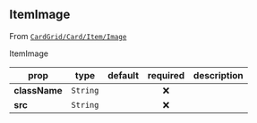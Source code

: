 
## ItemImage

From [`CardGrid/Card/Item/Image`](CardGrid/Card/Item/Image)

ItemImage

prop | type | default | required | description
---- | :----: | :-------: | :--------: | -----------
**className** | `String` |  | :x: | 
**src** | `String` |  | :x: | 



